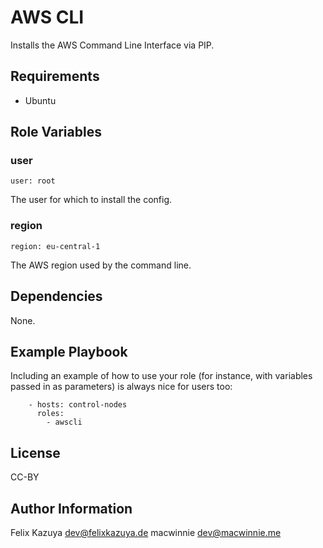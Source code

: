 # AWS CLI

Installs the AWS Command Line Interface via PIP.

## Requirements

* Ubuntu

## Role Variables

### user

```
user: root
```
The user for which to install the config.

### region

```
region: eu-central-1
```
The AWS region used by the command line.

## Dependencies

None.

## Example Playbook

Including an example of how to use your role (for instance, with variables passed in as parameters) is always nice for users too:

```
    - hosts: control-nodes
      roles:
        - awscli
```

## License

CC-BY

## Author Information

Felix Kazuya <dev@felixkazuya.de>
macwinnie <dev@macwinnie.me>
